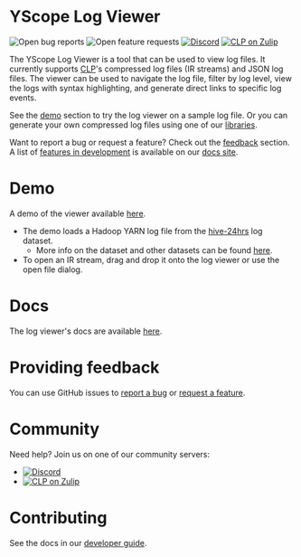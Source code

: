 # YScope Log Viewer

![Open bug reports][bugs-shield]
![Open feature requests][feature-requests-shield]
[![Discord][badge-discord]][yscope-community-discord]
[![CLP on Zulip][badge-zulip]][yscope-community-zulip]

The YScope Log Viewer is a tool that can be used to view log files. It currently supports
[CLP][clp-repo]'s compressed log files (IR streams) and JSON log files. The viewer can be used to
navigate the log file, filter by log level, view the logs with syntax highlighting, and generate
direct links to specific log events.

See the [demo](#demo) section to try the log viewer on a sample log file. Or you can generate your
own compressed log files using one of our [libraries][docs-site/generating-ir-stream-logs].

Want to report a bug or request a feature? Check out the [feedback](#providing-feedback) section.
A list of [features in development][docs-site/features-in-development] is available on our
[docs site][docs-site].

# Demo

A demo of the viewer available [here][online-demo].

* The demo loads a Hadoop YARN log file from the [hive-24hrs] log dataset.
  * More info on the dataset and other datasets can be found [here][datasets].
* To open an IR stream, drag and drop it onto the log viewer or use the open file dialog.

# Docs

The log viewer's docs are available [here][docs-site].

# Providing feedback

You can use GitHub issues to [report a bug][bug-report] or [request a feature][feature-req].

# Community

Need help? Join us on one of our community servers:

* [![Discord][badge-discord]][yscope-community-discord]
* [![CLP on Zulip][badge-zulip]][yscope-community-zulip]

# Contributing

See the docs in our [developer guide][docs-site/dev-guide].

[badge-discord]: https://img.shields.io/discord/1377353873068392580?style=flat&logo=discord&logoColor=white&label=Discord&labelColor=%235561f5
[badge-zulip]: https://img.shields.io/badge/Zulip-yscope--clp-1888FA?logo=zulip
[bug-report]: https://github.com/y-scope/yscope-log-viewer/issues/new?labels=bug&template=bug-report.yml
[bugs-shield]: https://img.shields.io/github/issues/y-scope/yscope-log-viewer/bug?label=bugs
[clp-repo]: https://github.com/y-scope/clp
[datasets]: https://docs.yscope.com/clp/main/user-guide/resources-datasets
[docs-site]: https://docs.yscope.com/yscope-log-viewer/main/
[docs-site/building]: https://docs.yscope.com/yscope-log-viewer/main/dev-guide/building-getting-started
[docs-site/dev-guide]: https://docs.yscope.com/yscope-log-viewer/main/dev-guide/index
[docs-site/features-in-development]: https://docs.yscope.com/yscope-log-viewer/main/index#features-in-development
[docs-site/generating-ir-stream-logs]: https://docs.yscope.com/yscope-log-viewer/main/index#generating-ir-stream-logs
[feature-req]: https://github.com/y-scope/yscope-log-viewer/issues/new?labels=enhancement&template=feature-request.yml
[feature-requests-shield]: https://img.shields.io/github/issues/y-scope/yscope-log-viewer/enhancement?label=feature-requests
[hive-24hrs]: https://zenodo.org/records/7094921#.Y5JbH33MKHs
[online-demo]: https://y-scope.github.io/yscope-log-viewer/?filePath=https://yscope.s3.us-east-2.amazonaws.com/sample-logs/yarn-ubuntu-resourcemanager-ip-172-31-17-135.log.1.clp.zst
[yscope-community-discord]: https://discord.gg/7kZA2m5G87
[yscope-community-zulip]: https://yscope-clp.zulipchat.com
